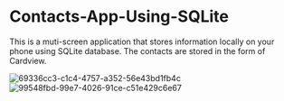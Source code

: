 # Contacts-App-Using-SQLite
This is a muti-screen application that stores information locally on your phone using SQLite database. The contacts are stored in the form of Cardview.



![69336cc3-c1c4-4757-a352-56e43bd1fb4c](https://user-images.githubusercontent.com/47279585/94986031-ffc13a80-0578-11eb-8141-364e9e0e1e6d.jpg) ![99548fbd-99e7-4026-91ce-c51e429c6e67](https://user-images.githubusercontent.com/47279585/94986043-0cde2980-0579-11eb-8b78-a282d6185937.jpg)


